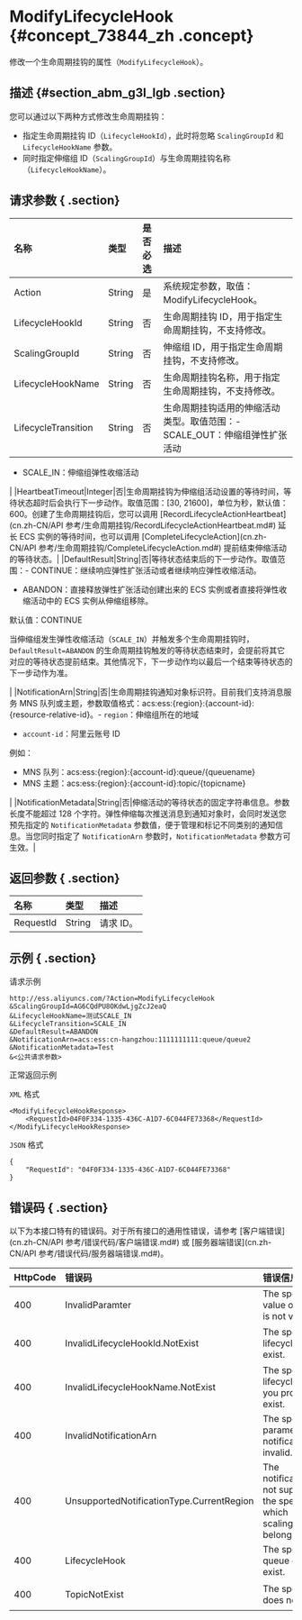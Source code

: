 # ModifyLifecycleHook {#concept_73844_zh .concept}

修改一个生命周期挂钩的属性（`ModifyLifecycleHook`）。

## 描述 {#section_abm_g3l_lgb .section}

您可以通过以下两种方式修改生命周期挂钩：

-   指定生命周期挂钩 ID（`LifecycleHookId`），此时将忽略 `ScalingGroupId` 和 `LifecycleHookName` 参数。
-   同时指定伸缩组 ID（`ScalingGroupId`）与生命周期挂钩名称（`LifecycleHookName`）。

## 请求参数 { .section}

|名称|类型|是否必选|描述|
|:-|:-|:---|:-|
|Action|String|是|系统规定参数，取值：ModifyLifecycleHook。|
|LifecycleHookId|String|否|生命周期挂钩 ID，用于指定生命周期挂钩，不支持修改。|
|ScalingGroupId|String|否|伸缩组 ID，用于指定生命周期挂钩，不支持修改。|
|LifecycleHookName|String|否|生命周期挂钩名称，用于指定生命周期挂钩，不支持修改。|
|LifecycleTransition|String|否|生命周期挂钩适用的伸缩活动类型。取值范围：-   SCALE\_OUT：伸缩组弹性扩张活动
-   SCALE\_IN：伸缩组弹性收缩活动

|
|HeartbeatTimeout|Integer|否|生命周期挂钩为伸缩组活动设置的等待时间，等待状态超时后会执行下一步动作。取值范围：\[30, 21600\]，单位为秒，默认值：600。创建了生命周期挂钩后，您可以调用 [RecordLifecycleActionHeartbeat](cn.zh-CN/API 参考/生命周期挂钩/RecordLifecycleActionHeartbeat.md#) 延长 ECS 实例的等待时间，也可以调用 [CompleteLifecycleAction](cn.zh-CN/API 参考/生命周期挂钩/CompleteLifecycleAction.md#) 提前结束伸缩活动的等待状态。|
|DefaultResult|String|否|等待状态结束后的下一步动作。取值范围：-   CONTINUE：继续响应弹性扩张活动或者继续响应弹性收缩活动。
-   ABANDON：直接释放弹性扩张活动创建出来的 ECS 实例或者直接将弹性收缩活动中的 ECS 实例从伸缩组移除。

默认值：CONTINUE

当伸缩组发生弹性收缩活动（`SCALE_IN`）并触发多个生命周期挂钩时，`DefaultResult=ABANDON` 的生命周期挂钩触发的等待状态结束时，会提前将其它对应的等待状态提前结束。其他情况下，下一步动作均以最后一个结束等待状态的下一步动作为准。

|
|NotificationArn|String|否|生命周期挂钩通知对象标识符。目前我们支持消息服务 MNS 队列或主题，参数取值格式：acs:ess:\{region\}:\{account-id\}:\{resource-relative-id\}。-   `region`：伸缩组所在的地域
-   `account-id`：阿里云账号 ID

例如：

-   MNS 队列：acs:ess:\{region\}:\{account-id\}:queue/\{queuename\}
-   MNS 主题：acs:ess:\{region\}:\{account-id\}:topic/\{topicname\}

|
|NotificationMetadata|String|否|伸缩活动的等待状态的固定字符串信息。参数长度不能超过 128 个字符。弹性伸缩每次推送消息到通知对象时，会同时发送您预先指定的 `NotificationMetadata` 参数值，便于管理和标记不同类别的通知信息。当您同时指定了 `NotificationArn` 参数时，`NotificationMetadata` 参数方可生效。|

## 返回参数 { .section}

|名称|类型|描述|
|:-|:-|:-|
|RequestId|String|请求 ID。|

## 示例 { .section}

请求示例

```
http://ess.aliyuncs.com/?Action=ModifyLifecycleHook
&ScalingGroupId=AG6CQdPU8OKdwLjgZcJ2eaQ
&LifecycleHookName=测试SCALE_IN
&LifecycleTransition=SCALE_IN
&DefaultResult=ABANDON
&NotificationArn=acs:ess:cn-hangzhou:1111111111:queue/queue2
&NotificationMetadata=Test
&<公共请求参数>
```

正常返回示例

`XML` 格式

```
<ModifyLifecycleHookResponse>
    <RequestId>04F0F334-1335-436C-A1D7-6C044FE73368</RequestId>
</ModifyLifecycleHookResponse>
```

`JSON` 格式

```
{
    "RequestId": "04F0F334-1335-436C-A1D7-6C044FE73368"
}
```

## 错误码 { .section}

以下为本接口特有的错误码。对于所有接口的通用性错误，请参考 [客户端错误](cn.zh-CN/API 参考/错误代码/客户端错误.md#) 或 [服务器端错误](cn.zh-CN/API 参考/错误代码/服务器端错误.md#)。

|HttpCode|错误码|错误信息|描述|
|--------|:--|:---|:-|
|400|InvalidParamter|The specified value of parameter is not valid.|参数值不合法。|
|400|InvalidLifecycleHookId.NotExist|The specified lifecycleHookId not exist.|指定的 `LifecycleHookId` 不存在。|
|400|InvalidLifecycleHookName.NotExist|The specified lifecycleHookName you provided not exist.|指定的 `LifecycleHookName` 不存在。|
|400|InvalidNotificationArn|The specified parameter notificationArn is invalid.|指定的 `NotificationArn` 不存在。|
|400|UnsupportedNotificationType.CurrentRegion|The notificationType is not supported in the special region which scalingGroup belongs to.|当前地域不支持该通知方式。|
|400|LifecycleHook|The specified queue does not exist.|指定的 MNS 队列不存在。|
|400|TopicNotExist|The specified topic does not exist.|指定的 MNS 主题不存在。|

